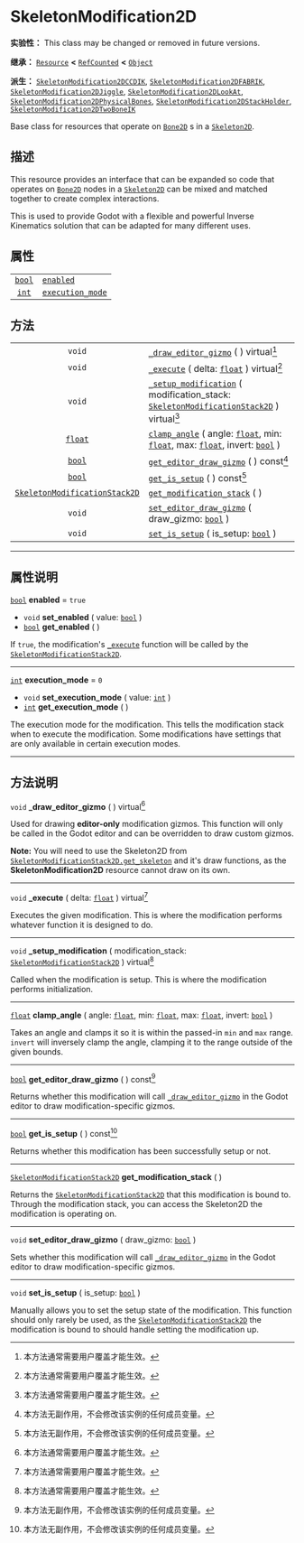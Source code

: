 <!-- ⚠ 请勿编辑本文件 ⚠ -->
<!-- 本文档使用脚本从 WeDot 引擎源码仓库生成。 -->
<!-- 生成脚本：https://github.com/WeDot-Engine/WeDot/tree/4.3/doc/tools/make_md.py； -->
<!-- 原文件：https://github.com/WeDot-Engine/WeDot/tree/4.3/doc/classes/SkeletonModification2D.xml。 -->

<div id="_class_skeletonmodification2d"></div>

# SkeletonModification2D

**实验性：** This class may be changed or removed in future versions.

**继承：** [`Resource`](class_resource.md) **<** [`RefCounted`](class_refcounted.md) **<** [`Object`](class_object.md)

**派生：** [`SkeletonModification2DCCDIK`](class_skeletonmodification2dccdik.md), [`SkeletonModification2DFABRIK`](class_skeletonmodification2dfabrik.md), [`SkeletonModification2DJiggle`](class_skeletonmodification2djiggle.md), [`SkeletonModification2DLookAt`](class_skeletonmodification2dlookat.md), [`SkeletonModification2DPhysicalBones`](class_skeletonmodification2dphysicalbones.md), [`SkeletonModification2DStackHolder`](class_skeletonmodification2dstackholder.md), [`SkeletonModification2DTwoBoneIK`](class_skeletonmodification2dtwoboneik.md)

Base class for resources that operate on [`Bone2D`](class_bone2d.md) s in a [`Skeleton2D`](class_skeleton2d.md).

## 描述

This resource provides an interface that can be expanded so code that operates on [`Bone2D`](class_bone2d.md) nodes in a [`Skeleton2D`](class_skeleton2d.md) can be mixed and matched together to create complex interactions.

This is used to provide Godot with a flexible and powerful Inverse Kinematics solution that can be adapted for many different uses.

## 属性

|||
|:-:|:--|
| [`bool`](class_bool.md) | [`enabled`](class_skeletonmodification2d.md#class_skeletonmodification2d_property_enabled)               | ``true`` |
| [`int`](class_int.md)   | [`execution_mode`](class_skeletonmodification2d.md#class_skeletonmodification2d_property_execution_mode) | ``0``    |

## 方法

|||
|:-:|:--|
| `void`                                                                | [`_draw_editor_gizmo`](class_skeletonmodification2d.md#class_skeletonmodification2d_private_method__draw_editor_gizmo) ( ) virtual[^virtual]                                                                                             |
| `void`                                                                | [`_execute`](class_skeletonmodification2d.md#class_skeletonmodification2d_private_method__execute) ( delta: [`float`](class_float.md) ) virtual[^virtual]                                                                                |
| `void`                                                                | [`_setup_modification`](class_skeletonmodification2d.md#class_skeletonmodification2d_private_method__setup_modification) ( modification_stack: [`SkeletonModificationStack2D`](class_skeletonmodificationstack2d.md) ) virtual[^virtual] |
| [`float`](class_float.md)                                             | [`clamp_angle`](class_skeletonmodification2d.md#class_skeletonmodification2d_method_clamp_angle) ( angle: [`float`](class_float.md), min: [`float`](class_float.md), max: [`float`](class_float.md), invert: [`bool`](class_bool.md) )   |
| [`bool`](class_bool.md)                                               | [`get_editor_draw_gizmo`](class_skeletonmodification2d.md#class_skeletonmodification2d_method_get_editor_draw_gizmo) ( ) const[^const]                                                                                                   |
| [`bool`](class_bool.md)                                               | [`get_is_setup`](class_skeletonmodification2d.md#class_skeletonmodification2d_method_get_is_setup) ( ) const[^const]                                                                                                                     |
| [`SkeletonModificationStack2D`](class_skeletonmodificationstack2d.md) | [`get_modification_stack`](class_skeletonmodification2d.md#class_skeletonmodification2d_method_get_modification_stack) ( )                                                                                                               |
| `void`                                                                | [`set_editor_draw_gizmo`](class_skeletonmodification2d.md#class_skeletonmodification2d_method_set_editor_draw_gizmo) ( draw_gizmo: [`bool`](class_bool.md) )                                                                             |
| `void`                                                                | [`set_is_setup`](class_skeletonmodification2d.md#class_skeletonmodification2d_method_set_is_setup) ( is_setup: [`bool`](class_bool.md) )                                                                                                 |

<!-- rst-class:: classref-section-separator -->

---

## 属性说明

<div id="_class_skeletonmodification2d_property_enabled"></div>

[`bool`](class_bool.md) **enabled** = ``true`` <div id="class_skeletonmodification2d_property_enabled"></div>

- `void` **set_enabled** ( value: [`bool`](class_bool.md) )
- [`bool`](class_bool.md) **get_enabled** ( )

If `true`, the modification's [`_execute`](class_skeletonmodification2d.md#class_skeletonmodification2d_private_method__execute) function will be called by the [`SkeletonModificationStack2D`](class_skeletonmodificationstack2d.md).

<!-- rst-class:: classref-item-separator -->

---

<div id="_class_skeletonmodification2d_property_execution_mode"></div>

[`int`](class_int.md) **execution_mode** = ``0`` <div id="class_skeletonmodification2d_property_execution_mode"></div>

- `void` **set_execution_mode** ( value: [`int`](class_int.md) )
- [`int`](class_int.md) **get_execution_mode** ( )

The execution mode for the modification. This tells the modification stack when to execute the modification. Some modifications have settings that are only available in certain execution modes.

<!-- rst-class:: classref-section-separator -->

---

## 方法说明

<div id="_class_skeletonmodification2d_private_method__draw_editor_gizmo"></div>

`void` **_draw_editor_gizmo** ( ) virtual[^virtual]<div id="class_skeletonmodification2d_private_method__draw_editor_gizmo"></div>

Used for drawing **editor-only** modification gizmos. This function will only be called in the Godot editor and can be overridden to draw custom gizmos.

 **Note:** You will need to use the Skeleton2D from [`SkeletonModificationStack2D.get_skeleton`](class_skeletonmodificationstack2d.md#class_skeletonmodificationstack2d_method_get_skeleton) and it's draw functions, as the **SkeletonModification2D** resource cannot draw on its own.

<!-- rst-class:: classref-item-separator -->

---

<div id="_class_skeletonmodification2d_private_method__execute"></div>

`void` **_execute** ( delta: [`float`](class_float.md) ) virtual[^virtual]<div id="class_skeletonmodification2d_private_method__execute"></div>

Executes the given modification. This is where the modification performs whatever function it is designed to do.

<!-- rst-class:: classref-item-separator -->

---

<div id="_class_skeletonmodification2d_private_method__setup_modification"></div>

`void` **_setup_modification** ( modification_stack: [`SkeletonModificationStack2D`](class_skeletonmodificationstack2d.md) ) virtual[^virtual]<div id="class_skeletonmodification2d_private_method__setup_modification"></div>

Called when the modification is setup. This is where the modification performs initialization.

<!-- rst-class:: classref-item-separator -->

---

<div id="_class_skeletonmodification2d_method_clamp_angle"></div>

[`float`](class_float.md) **clamp_angle** ( angle: [`float`](class_float.md), min: [`float`](class_float.md), max: [`float`](class_float.md), invert: [`bool`](class_bool.md) )<div id="class_skeletonmodification2d_method_clamp_angle"></div>

Takes an angle and clamps it so it is within the passed-in `min` and `max` range. `invert` will inversely clamp the angle, clamping it to the range outside of the given bounds.

<!-- rst-class:: classref-item-separator -->

---

<div id="_class_skeletonmodification2d_method_get_editor_draw_gizmo"></div>

[`bool`](class_bool.md) **get_editor_draw_gizmo** ( ) const[^const]<div id="class_skeletonmodification2d_method_get_editor_draw_gizmo"></div>

Returns whether this modification will call [`_draw_editor_gizmo`](class_skeletonmodification2d.md#class_skeletonmodification2d_private_method__draw_editor_gizmo) in the Godot editor to draw modification-specific gizmos.

<!-- rst-class:: classref-item-separator -->

---

<div id="_class_skeletonmodification2d_method_get_is_setup"></div>

[`bool`](class_bool.md) **get_is_setup** ( ) const[^const]<div id="class_skeletonmodification2d_method_get_is_setup"></div>

Returns whether this modification has been successfully setup or not.

<!-- rst-class:: classref-item-separator -->

---

<div id="_class_skeletonmodification2d_method_get_modification_stack"></div>

[`SkeletonModificationStack2D`](class_skeletonmodificationstack2d.md) **get_modification_stack** ( )<div id="class_skeletonmodification2d_method_get_modification_stack"></div>

Returns the [`SkeletonModificationStack2D`](class_skeletonmodificationstack2d.md) that this modification is bound to. Through the modification stack, you can access the Skeleton2D the modification is operating on.

<!-- rst-class:: classref-item-separator -->

---

<div id="_class_skeletonmodification2d_method_set_editor_draw_gizmo"></div>

`void` **set_editor_draw_gizmo** ( draw_gizmo: [`bool`](class_bool.md) )<div id="class_skeletonmodification2d_method_set_editor_draw_gizmo"></div>

Sets whether this modification will call [`_draw_editor_gizmo`](class_skeletonmodification2d.md#class_skeletonmodification2d_private_method__draw_editor_gizmo) in the Godot editor to draw modification-specific gizmos.

<!-- rst-class:: classref-item-separator -->

---

<div id="_class_skeletonmodification2d_method_set_is_setup"></div>

`void` **set_is_setup** ( is_setup: [`bool`](class_bool.md) )<div id="class_skeletonmodification2d_method_set_is_setup"></div>

Manually allows you to set the setup state of the modification. This function should only rarely be used, as the [`SkeletonModificationStack2D`](class_skeletonmodificationstack2d.md) the modification is bound to should handle setting the modification up.

[^virtual]: 本方法通常需要用户覆盖才能生效。
[^const]: 本方法无副作用，不会修改该实例的任何成员变量。
[^vararg]: 本方法除了能接受在此处描述的参数外，还能够继续接受任意数量的参数。
[^constructor]: 本方法用于构造某个类型。
[^static]: 调用本方法无需实例，可直接使用类名进行调用。
[^operator]: 本方法描述的是使用本类型作为左操作数的有效运算符。
[^bitfield]: 这个值是由下列位标志构成位掩码的整数。
[^void]: 无返回值。
